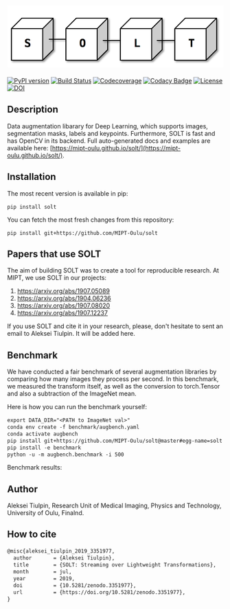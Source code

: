 ![slide](doc/source/_static/logo.png)
--------------------------------------------------------------------------------
[![PyPI version](https://badge.fury.io/py/solt.svg)](https://badge.fury.io/py/solt)
[![Build Status](https://travis-ci.org/MIPT-Oulu/solt.svg?branch=master)](https://travis-ci.org/MIPT-Oulu/solt)
[![Codecoverage](https://codecov.io/gh/MIPT-Oulu/solt/branch/master/graph/badge.svg)](https://codecov.io/gh/MIPT-Oulu/solt)
[![Codacy Badge](https://api.codacy.com/project/badge/Grade/80bb13f72fe645b29ded3d6cabaacf15)](https://www.codacy.com/app/lext/solt?utm_source=github.com&amp;utm_medium=referral&amp;utm_content=MIPT-Oulu/solt&amp;utm_campaign=Badge_Grade)
[![License](http://img.shields.io/badge/license-MIT-brightgreen.svg?style=flat)](LICENSE.md)
[![DOI](https://zenodo.org/badge/143310844.svg)](https://zenodo.org/badge/latestdoi/143310844)

## Description
Data augmentation libarary for Deep Learning, which supports images, segmentation masks, labels and keypoints. 
Furthermore, SOLT is fast and has OpenCV in its backend. 
Full auto-generated docs and 
examples are available here: [https://mipt-oulu.github.io/solt/](https://mipt-oulu.github.io/solt/).

## Installation
The most recent version is available in pip:
```
pip install solt
```
You can fetch the most fresh changes from this repository:
```
pip install git+https://github.com/MIPT-Oulu/solt
```
## Papers that use SOLT
The aim of building SOLT was to create a tool for reproducible research. At MIPT, we use SOLT in our projects:

1. https://arxiv.org/abs/1907.05089
2. https://arxiv.org/abs/1904.06236
3. https://arxiv.org/abs/1907.08020
4. https://arxiv.org/abs/1907.12237

If you use SOLT and cite it in your research, please, don't hesitate to sent an email to Aleksei Tiulpin. It will be added here.

## Benchmark
We have conducted a fair benchmark of several augmentation libraries by 
comparing how many images they process per second. In this benchmark, we measured
the transform itself, as well as the conversion to torch.Tensor and also
a subtraction of the ImageNet mean. 

Here is how you can run the benchmark yourself:

```
export DATA_DIR="<PATH to ImageNet val>"
conda env create -f benchmark/augbench.yaml
conda activate augbench
pip install git+https://github.com/MIPT-Oulu/solt@master#egg-name=solt
pip install -e benchmark
python -u -m augbench.benchmark -i 500
```

Benchmark results:


## Author
Aleksei Tiulpin, 
Research Unit of Medical Imaging, 
Physics and Technology, 
University of Oulu, Finalnd.

## How to cite
```
@misc{aleksei_tiulpin_2019_3351977,
  author       = {Aleksei Tiulpin},
  title        = {SOLT: Streaming over Lightweight Transformations},
  month        = jul,
  year         = 2019,
  doi          = {10.5281/zenodo.3351977},
  url          = {https://doi.org/10.5281/zenodo.3351977},
}
```
